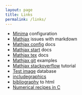 ```yaml
---
layout: page
title: Links
permalink: /links/
---
```


* [Minima](https://github.com/jekyll/minima) configuration
* [Mathjax](https://cwoebker.com/posts/latex-math-magic) issues with markdown
* [Mathjax config](http://docs.mathjax.org/en/latest/config-files.html#common-configurations) docs
* [Mathjax start](http://docs.mathjax.org/en/latest/start.html#tex-and-latex-input) docs
* [Mathjax tex](http://docs.mathjax.org/en/latest/tex.html#tex-support) docs
* [Mathjax git](https://github.com/mathjax/MathJax/tree/master/test) examples
* [Mathjax stackoverflow](https://math.meta.stackexchange.com/questions/5020/mathjax-basic-tutorial-and-quick-reference) tutorial
* [Test image](http://sipi.usc.edu/database/database.php?volume=misc&image=44#top) database
* [includegraphics](https://stackoverflow.com/questions/8708945/how-to-position-text-over-an-image-in-css)
* [bibliography](http://ref.lexique.org/) to html
* [Numerical recipes in C](http://dl.acm.org/citation.cfm?id=148286)
